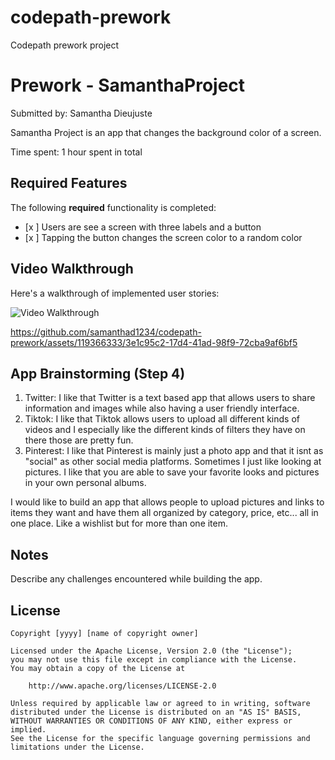 # codepath-prework
Codepath prework project
# Prework - SamanthaProject

Submitted by: Samantha Dieujuste

Samantha Project is an app that changes the background color of a screen. 

Time spent: 1 hour spent in total

## Required Features

The following **required** functionality is completed:

- [x ] Users are see a screen with three labels and a button
- [x ] Tapping the button changes the screen color to a random color
 
## Video Walkthrough

Here's a walkthrough of implemented user stories:

<img src='[http://i.imgur.com/walkthrough.gif](https://i.imgur.com/ubYGYCg.gif)' title='Video Walkthrough' width='' alt='Video Walkthrough' />

https://github.com/samanthad1234/codepath-prework/assets/119366333/3e1c95c2-17d4-41ad-98f9-72cba9af6bf5




## App Brainstorming (Step 4)
1. Twitter: I like that Twitter is a text based app that allows users to share information and images while also having a user friendly interface.
2. Tiktok: I like that Tiktok allows users to upload all different kinds of videos and I especially like the different kinds of filters they have on there those are pretty fun.
3. Pinterest: I like that Pinterest is mainly just a photo app and that it isnt as "social" as other social media platforms. Sometimes I just like looking at pictures. I like that you are able to save your favorite looks and pictures in your own personal albums.

I would like to build an app that allows people to upload pictures and links to items they want and have them all organized by category, price, etc... all in one place. Like a wishlist but for more than one item.

## Notes

Describe any challenges encountered while building the app.


## License

    Copyright [yyyy] [name of copyright owner]

    Licensed under the Apache License, Version 2.0 (the "License");
    you may not use this file except in compliance with the License.
    You may obtain a copy of the License at

        http://www.apache.org/licenses/LICENSE-2.0

    Unless required by applicable law or agreed to in writing, software
    distributed under the License is distributed on an "AS IS" BASIS,
    WITHOUT WARRANTIES OR CONDITIONS OF ANY KIND, either express or implied.
    See the License for the specific language governing permissions and
    limitations under the License.
